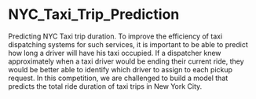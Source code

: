 # NYC_Taxi_Trip_Prediction
Predicting NYC Taxi trip duration.
To improve the efficiency of taxi dispatching systems for such services, it is important to be able to predict how long a driver will have his taxi occupied. If a dispatcher knew approximately when a taxi driver would be ending their current ride, they would be better able to identify which driver to assign to each pickup request.
In this competition, we are challenged to build a model that predicts the total ride duration of taxi trips in New York City.
